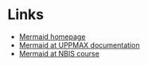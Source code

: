 # Links

- [Mermaid homepage](https://mermaid.js.org/)
- [Mermaid at UPPMAX documentation](https://docs.uppmax.uu.se/getting_started/login_bianca/#overview)
- [Mermaid at NBIS course](https://uppmax.github.io/programming_formalisms/misc/exercise_procedure/)
